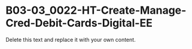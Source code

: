 

# B03-03_0022-HT-Create-Manage-Cred-Debit-Cards-Digital-EE

Delete this text and replace it with your own content.
